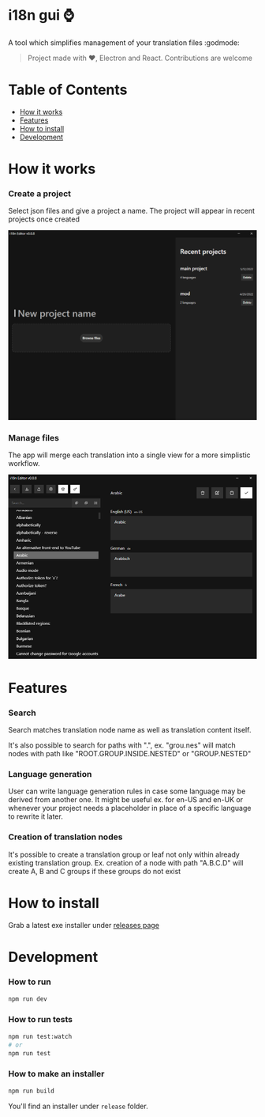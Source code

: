 # i18n gui :watch:

A tool which simplifies management of your translation files :godmode:

> Project made with ❤️, Electron and React. Contributions are welcome


# Table of Contents

* [How it works](#how-it-works)
* [Features](#features)
* [How to install](#how-to-install)
* [Development](#development)

# <a name="how-it-works"></a>How it works

### Create a project
Select json files and give a project a name. The project will appear in recent projects once created

![Blocking Window](https://raw.githubusercontent.com/DeH4er/i18n-gui/master/.github/recent-projects.png)

### Manage files
The app will merge each translation into a single view for a more simplistic workflow.

![Settings Window](https://raw.githubusercontent.com/DeH4er/i18n-gui/master/.github/main-view.png)

# <a name="features"></a>Features
### Search

Search matches translation node name as well as translation content itself.

It's also possible to search for paths with ".", ex. "grou.nes" will match nodes with path like "ROOT.GROUP.INSIDE.NESTED" or "GROUP.NESTED"

### Language generation

User can write language generation rules in case some language may be derived from another one. It might be useful ex. for en-US and en-UK or whenever your project needs a placeholder in place of a specific language to rewrite it later.

### Creation of translation nodes

It's possible to create a translation group or leaf not only within already existing translation group. Ex. creation of a node with path "A.B.C.D" will create A, B and C groups if these groups do not exist

# <a name="how-to-install"></a>How to install

Grab a latest exe installer under [releases page](https://github.com/DeH4er/i18n-gui/releases)

# <a name="development"><a/>Development

### How to run

```bash
npm run dev
```
  
### How to run tests
```bash
npm run test:watch
# or
npm run test
```


### How to make an installer

```bash
npm run build
```

You'll find an installer under `release` folder.
